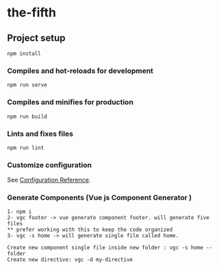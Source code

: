 # the-fifth

## Project setup
```
npm install
```

### Compiles and hot-reloads for development
```
npm run serve
```

### Compiles and minifies for production
```
npm run build
```

### Lints and fixes files
```
npm run lint
```

### Customize configuration
See [Configuration Reference](https://cli.vuejs.org/config/).

### Generate Components (Vue js Component Generator )
```
1- npm i
2- vgc footer -> vue generate component footer. will generate five files 
** prefer working with this to keep the code organized
3- vgc -s home -> will generate single file called home.

Create new component single file inside new folder : vgc -s home --folder
Create new directive: vgc -d my-directive

```

